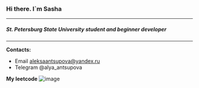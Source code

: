 ### Hi there. I`m Sasha
- - -
##### St. Petersburg State University student and beginner developer
---------------------------------------
**Contacts:**
 - Email aleksaantsupova@yandex.ru
 - Telegram @alya_antsupova

**My leetcode**
![image](https://user-images.githubusercontent.com/125733793/221589980-951b971b-ca48-47ba-a97a-2e2121dc04d7.png)


<!--
**alantsupova/alantsupova** is a ✨ _special_ ✨ repository because its `README.md` (this file) appears on your GitHub profile.

Here are some ideas to get you started:

- 🔭 I’m currently working on ...
- 🌱 I’m currently learning ...
- 👯 I’m looking to collaborate on ...
- 🤔 I’m looking for help with ...
- 💬 Ask me about ...
- 📫 How to reach me: ...
- 😄 Pronouns: ...
- ⚡ Fun fact: ...
-->
